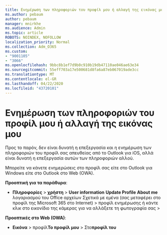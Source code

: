 ```yaml
---
title: Ενημέρωση των πληροφοριών του προφίλ μου ή αλλαγή της εικόνας μου
ms.author: pebaum
author: pebaum
manager: mnirkhe
ms.audience: Admin
ms.topic: article
ROBOTS: NOINDEX, NOFOLLOW
localization_priority: Normal
ms.collection: Adm_O365
ms.custom:
- "9001105"
- "3066"
ms.openlocfilehash: 9bbc8b1ef7d9b0c910b19db47110ae046ae63e34
ms.sourcegitcommit: 55eff703a17e500681d8fa6a87eb067019ade3cc
ms.translationtype: MT
ms.contentlocale: el-GR
ms.lasthandoff: 04/22/2020
ms.locfileid: "43720101"
---
```

# <a name="update-my-profile-information-or-change-my-picture"></a>Ενημέρωση των πληροφοριών του προφίλ μου ή αλλαγή της εικόνας μου

Προς το παρόν, δεν είναι δυνατή η επεξεργασία και η ενημέρωση των πληροφοριών του προφίλ σας απευθείας από το Outlook για iOS, αλλά είναι δυνατή η επεξεργασία αυτών των πληροφοριών αλλού. 

Μπορείτε να κάνετε ενημερώσεις στο προφίλ σας είτε στο Outlook για Windows είτε στο Outlook στο Web (OWA). 

**Προοπτική για τα παράθυρα**: 

- **Πληροφορίες** > **χρήστη** > **User information** **Update Profile** **About me** λογαριασμού του Office αρχείων Σχετικά με εμένα (σας μεταφέρει στο προφίλ της Microsoft 365 στο Internet) > προφίλ ενημέρωσης ή κάντε κλικ στο εικονίδιο της κάμερας για να αλλάξετε τη φωτογραφία σας >   
  
**Προοπτικές στο Web (OWA)**: 

- **Εικόνα** > προφίλ**Το προφίλ μου** > Στο**προφίλ του**

